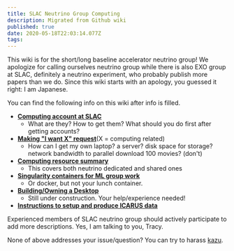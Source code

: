 ```yaml
---
title: SLAC Neutrino Group Computing
description: Migrated from Github wiki
published: true
date: 2020-05-18T22:03:14.077Z
tags: 
---
```




This wiki is for the short/long baseline accelerator neutrino group! We apologize for calling ourselves neutrino group while there is also EXO group at SLAC, definitely a neutrino experiment, who probably publish more papers than we do. Since this wiki starts with an apology, you guessed it right: I am Japanese.

You can find the following info on this wiki after info is filled.
* [**Computing account at SLAC**](/guides/account)
    * What are they? How to get them? What should you do first after getting accounts?
* [**Making "I want X" request**](/guides/request)(X = computing related)
    * How can I get my own laptop? a server? disk space for storage? network bandwidth to parallel download 100 movies? (don't)
* [**Computing resource summary**](/guides/resources)
    * This covers both neutrino dedicated and shared ones
* [**Singularity containers for ML group work**](/guides/containers)
    * Or docker, but not your lunch container.
* [**Building/Owning a Desktop**](/guides/building)
    * Still under construction. Your help/experience needed!
* [**Instructions to setup and produce ICARUS data**](/guides/icarus)

Experienced members of SLAC neutrino group should actively participate to add more descriptions.
Yes, I am talking to you, Tracy.

None of above addresses your issue/question? You can try to harass [kazu](https://github.com/drinkingkazu).